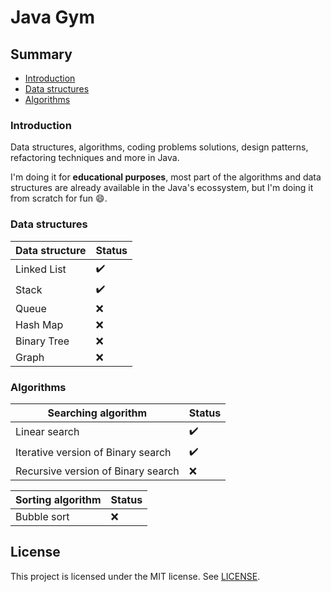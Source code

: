 # Java Gym

## Summary

- [Introduction](#introduction) 
- [Data structures](#data-structures)
- [Algorithms](#algorithms)

### Introduction

Data structures, algorithms, coding problems solutions, design patterns, refactoring techniques and more in Java.

I'm doing it for **educational purposes**, most part of the algorithms and data structures are already available in the Java's ecossystem, but I'm doing it from scratch for fun :smile:.

### Data structures

| Data structure | Status             |
|----------------|--------------------|
| Linked List    | :heavy_check_mark: |
| Stack          | :heavy_check_mark: |
| Queue          | :x:                |
| Hash Map       | :x:                |
| Binary Tree    | :x:                |
| Graph          | :x:                |

### Algorithms

| Searching algorithm                | Status             |
|------------------------------------|--------------------|
| Linear search                      | :heavy_check_mark: |
| Iterative version of Binary search | :heavy_check_mark: |
| Recursive version of Binary search | :x:                |

| Sorting algorithm | Status |
|-------------------|--------|
| Bubble sort       | :x:    |

## License
This project is licensed under the MIT license. See [LICENSE](./LICENSE).
